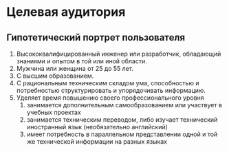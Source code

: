 # Целевая аудитория

## Гипотетический портрет пользователя

1. Высококвалифицированный инженер или разработчик, обладающий знаниями и опытом в той или иной области.
2. Мужчина или женщина от 25 до 55 лет.
3. С высшим образованием.
4. С рациональным техническим складом ума, способностью и потребностью структурировать и упорядочивать информацию.
5. Уделяет время повышению своего профессионального уровня
   1. занимается дополнительным самообразованием или участвует в учебных проектах
   2. занимается техническим переводом, либо изучает технический иностранный язык (необязательно английский) 
   3. имеет потребность в параллельном представлении одной и той же технической информации на разных языках
